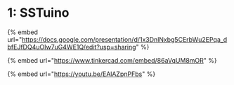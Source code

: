 # 1: SSTuino

{% embed url="https://docs.google.com/presentation/d/1x3DnlNxbg5CErbWu2EPqa_dbfEJfDQ4uOIw7uG4WE1Q/edit?usp=sharing" %}

{% embed url="https://www.tinkercad.com/embed/86aVqUM8mOR" %}

{% embed url="https://youtu.be/EAlAZpnPFbs" %}
